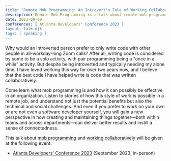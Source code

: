 ```yaml
---
title: "Remote Mob Programming: An Introvert's Tale of Working Collaboratively"
description: Remote Mob Programming is a talk about remote mob programming and working collaboratively that has been submitted at multiple events but has yet to be accepted.
date: 2023-09-09
conferences: [ Atlanta Developers' Conference 2023 ]
layout: talk.njk
tags: [ speaking ]
---
```


Why would an introverted person prefer to only write code with other people in all-workday-long Zoom calls? After all,
writing code is considered by some to be a solo activity, with pair programming being a "once in a while" activity. But
despite being introverted and typically needing my alone time, I have loved working this way for over two years now, and
I believe that the best code I have helped write is code that was written collaboratively.

Come learn what mob programming is and how it can possibly be effective in an organization. Listen to stories of how
this style of work is possible in a remote job, and understand not just the potential benefits but also the technical
and social challenges. And even if you prefer to work on your own or are not even a software developer yourself, you
will gain a new perspective in how creating and maintaining things together—both within teams and across departments—can
deliver better results and instill a sense of connectedness.

This talk about [mob programming](/mob-programming) and [working collaboratively](/working-collaboratively) will be
given at the following event:

- [Atlanta Developers' Conference 2023](https://www.atldevcon.com/speakers) (September 2023; in-person)
